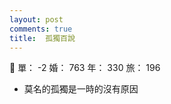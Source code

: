 ```yaml
---
layout: post
comments: true
title:  孤獨百說
---
```


:clap: 單： -2 婚： 763 年： 330 旅： 196

- 莫名的孤獨是一時的沒有原因
